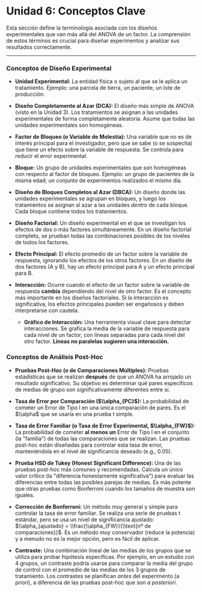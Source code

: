 # Unidad 6: Conceptos Clave

Esta sección define la terminología asociada con los diseños experimentales que van más allá del ANOVA de un factor. La comprensión de estos términos es crucial para diseñar experimentos y analizar sus resultados correctamente.

---

### Conceptos de Diseño Experimental

*   **Unidad Experimental:** La entidad física o sujeto al que se le aplica un tratamiento. Ejemplo: una parcela de tierra, un paciente, un lote de producción.

*   **Diseño Completamente al Azar (DCA):** El diseño más simple de ANOVA (visto en la Unidad 3). Los tratamientos se asignan a las unidades experimentales de forma completamente aleatoria. Asume que todas las unidades experimentales son homogéneas.

*   **Factor de Bloqueo (o Variable de Molestia):** Una variable que no es de interés principal para el investigador, pero que se sabe (o se sospecha) que tiene un efecto sobre la variable de respuesta. Se controla para reducir el error experimental.

*   **Bloque:** Un grupo de unidades experimentales que son homogéneas con respecto al factor de bloqueo. Ejemplo: un grupo de pacientes de la misma edad; un conjunto de experimentos realizados el mismo día.

*   **Diseño de Bloques Completos al Azar (DBCA):** Un diseño donde las unidades experimentales se agrupan en bloques, y luego los tratamientos se asignan al azar a las unidades *dentro* de cada bloque. Cada bloque contiene todos los tratamientos.

*   **Diseño Factorial:** Un diseño experimental en el que se investigan los efectos de dos o más factores simultáneamente. En un diseño factorial completo, se prueban todas las combinaciones posibles de los niveles de todos los factores.

*   **Efecto Principal:** El efecto promedio de un factor sobre la variable de respuesta, ignorando los efectos de los otros factores. En un diseño de dos factores (A y B), hay un efecto principal para A y un efecto principal para B.

*   **Interacción:** Ocurre cuando el efecto de un factor sobre la variable de respuesta **cambia** dependiendo del nivel de otro factor. Es el concepto más importante en los diseños factoriales. Si la interacción es significativa, los efectos principales pueden ser engañosos y deben interpretarse con cautela.
    *   **Gráfico de Interacción:** Una herramienta visual clave para detectar interacciones. Se grafica la media de la variable de respuesta para cada nivel de un factor, con líneas separadas para cada nivel del otro factor. **Líneas no paralelas sugieren una interacción.**

### Conceptos de Análisis Post-Hoc

*   **Pruebas Post-Hoc (o de Comparaciones Múltiples):** Pruebas estadísticas que se realizan **después** de que un ANOVA ha arrojado un resultado significativo. Su objetivo es determinar qué pares específicos de medias de grupo son significativamente diferentes entre sí.

*   **Tasa de Error por Comparación ($\\alpha_{PC}$):** La probabilidad de cometer un Error de Tipo I en una única comparación de pares. Es el $\\alpha$ que se usaría en una prueba t simple.

*   **Tasa de Error Familiar (o Tasa de Error Experimental, $\\alpha_{FW}$):** La probabilidad de cometer **al menos un** Error de Tipo I en el conjunto (la "familia") de todas las comparaciones que se realizan. Las pruebas post-hoc están diseñadas para controlar esta tasa de error, manteniéndola en el nivel de significancia deseado (e.g., 0.05).

*   **Prueba HSD de Tukey (Honest Significant Difference):** Una de las pruebas post-hoc más comunes y recomendadas. Calcula un único valor crítico (la "diferencia honestamente significativa") para evaluar las diferencias entre todas las posibles parejas de medias. Es más potente que otras pruebas como Bonferroni cuando los tamaños de muestra son iguales.

*   **Corrección de Bonferroni:** Un método muy general y simple para controlar la tasa de error familiar. Se realiza una serie de pruebas t estándar, pero se usa un nivel de significancia ajustado: $\\alpha_{ajustado} = \\frac{\\alpha_{FW}}{\\text{nº de comparaciones}}$. Es un método muy conservador (reduce la potencia) y a menudo no es la mejor opción, pero es fácil de aplicar.

*   **Contraste:** Una combinación lineal de las medias de los grupos que se utiliza para probar hipótesis específicas. Por ejemplo, en un estudio con 4 grupos, un contraste podría usarse para comparar la media del grupo de control con el promedio de las medias de los 3 grupos de tratamiento. Los contrastes se planifican *antes* del experimento (a priori), a diferencia de las pruebas post-hoc que son *a posteriori*.

